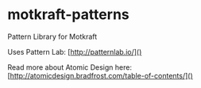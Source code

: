 # motkraft-patterns
Pattern Library for Motkraft

Uses Pattern Lab:
[http://patternlab.io/]()

Read more about Atomic Design here:
[http://atomicdesign.bradfrost.com/table-of-contents/]()

